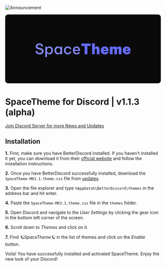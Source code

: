 ![Announcement](https://media.discordapp.net/attachments/1051825367008153620/1107104722399285268/image.png?width=1611&height=105)

![Logo](images/SpaceTheme_Banner.png)
# SpaceTheme for Discord | v1.1.3 (alpha)
[Join Discord Server for more News and Updates](https://discord.gg/7Zv8Xz3Vzn)

## Installation
**1.** First, make sure you have BetterDiscord installed. If you haven't installed it yet, you can download it from their [official website](https://betterdiscord.app) and follow the installation instructions.

**2.** Once you have BetterDiscord successfully installed, download the `SpaceTheme-MK3.1.theme.css` file from [⁠updates](https://discord.com/channels/1104516050537685144/1104523460052520980).

**3.** Open the file explorer and type `%AppData%\BetterDiscord\themes` in the address bar and hit enter.

**4.** Paste the `SpaceTheme-MK3.1.theme.css` file in the `themes` folder.

**5.** Open Discord and navigate to the *User Settings* by clicking the gear icon in the bottom left corner of the screen.

**6.** Scroll down to *Themes* and click on it.

**7.** Find *🪐SpaceTheme🪐* in the list of themes and click on the *Enable* button.

Voila! You have successfully installed and activated SpaceTheme. Enjoy the new look of your Discord!
